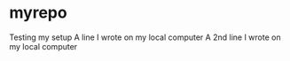# myrepo
Testing my setup
A line I wrote on my local computer
A 2nd line I wrote on my local computer
